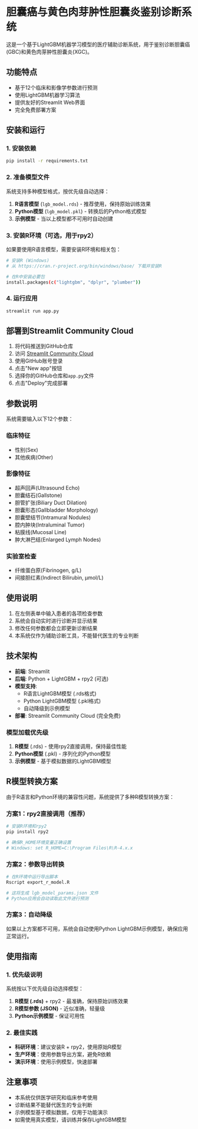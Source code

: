 # 胆囊癌与黄色肉芽肿性胆囊炎鉴别诊断系统

这是一个基于LightGBM机器学习模型的医疗辅助诊断系统，用于鉴别诊断胆囊癌(GBC)和黄色肉芽肿性胆囊炎(XGC)。

## 功能特点

- 基于12个临床和影像学参数进行预测
- 使用LightGBM机器学习算法
- 提供友好的Streamlit Web界面
- 完全免费部署方案

## 安装和运行

### 1. 安装依赖

```bash
pip install -r requirements.txt
```

### 2. 准备模型文件

系统支持多种模型格式，按优先级自动选择：

1. **R语言模型** (`lgb_model.rds`) - 推荐使用，保持原始训练效果
2. **Python模型** (`lgb_model.pkl`) - 转换后的Python格式模型
3. **示例模型** - 当以上模型都不可用时自动创建

### 3. 安装R环境（可选，用于rpy2）

如果要使用R语言模型，需要安装R环境和相关包：

```bash
# 安装R (Windows)
# 从 https://cran.r-project.org/bin/windows/base/ 下载并安装R

# 在R中安装必要包
install.packages(c("lightgbm", "dplyr", "plumber"))
```

### 4. 运行应用

```bash
streamlit run app.py
```

## 部署到Streamlit Community Cloud

1. 将代码推送到GitHub仓库
2. 访问 [Streamlit Community Cloud](https://streamlit.io/cloud)
3. 使用GitHub账号登录
4. 点击"New app"按钮
5. 选择你的GitHub仓库和`app.py`文件
6. 点击"Deploy"完成部署

## 参数说明

系统需要输入以下12个参数：

### 临床特征
- 性别(Sex)
- 其他疾病(Other)

### 影像特征
- 超声回声(Ultrasound Echo)
- 胆囊结石(Gallstone)
- 胆管扩张(Biliary Duct Dilation)
- 胆囊形态(Gallbladder Morphology)
- 胆囊壁结节(Intramural Nodules)
- 腔内肿块(Intraluminal Tumor)
- 粘膜线(Mucosal Line)
- 肿大淋巴结(Enlarged Lymph Nodes)

### 实验室检查
- 纤维蛋白原(Fibrinogen, g/L)
- 间接胆红素(Indirect Bilirubin, µmol/L)

## 使用说明

1. 在左侧表单中输入患者的各项检查参数
2. 系统会自动实时进行诊断并显示结果
3. 修改任何参数都会立即更新诊断结果
4. 本系统仅作为辅助诊断工具，不能替代医生的专业判断

## 技术架构

- **前端**: Streamlit
- **后端**: Python + LightGBM + rpy2 (可选)
- **模型支持**:
  - R语言LightGBM模型 (.rds格式)
  - Python LightGBM模型 (.pkl格式)
  - 自动降级到示例模型
- **部署**: Streamlit Community Cloud (完全免费)

### 模型加载优先级

1. **R模型** (.rds) - 使用rpy2直接调用，保持最佳性能
2. **Python模型** (.pkl) - 序列化的Python模型
3. **示例模型** - 基于模拟数据的LightGBM模型

## R模型转换方案

由于R语言和Python环境的兼容性问题，系统提供了多种R模型转换方案：

### 方案1：rpy2直接调用（推荐）
```bash
# 安装R环境和rpy2
pip install rpy2

# 确保R_HOME环境变量正确设置
# Windows: set R_HOME=C:\Program Files\R\R-4.x.x
```

### 方案2：参数导出转换
```bash
# 在R环境中运行导出脚本
Rscript export_r_model.R

# 这将生成 lgb_model_params.json 文件
# Python应用会自动读取此文件进行预测
```

### 方案3：自动降级
如果以上方案都不可用，系统会自动使用Python LightGBM示例模型，确保应用正常运行。

## 使用指南

### 1. 优先级说明
系统按以下优先级自动选择模型：
1. **R模型 (.rds)** + rpy2 - 最准确，保持原始训练效果
2. **R模型参数 (JSON)** - 近似准确，轻量级
3. **Python示例模型** - 保证可用性

### 2. 最佳实践
- **科研环境**：建议安装R + rpy2，使用原始R模型
- **生产环境**：使用参数导出方案，避免R依赖
- **演示环境**：使用示例模型，快速部署

## 注意事项

- 本系统仅供医学研究和临床参考使用
- 诊断结果不能替代医生的专业判断
- 示例模型基于模拟数据，仅用于功能演示
- 如需使用真实模型，请训练并保存LightGBM模型
